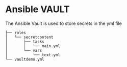 # Ansible VAULT

The Ansible Vault is used to store secrets in the yml file 

```
├── roles
│   └── secretcontent
│       ├── tasks
│       │   └── main.yml
│       └── vars
│           └── text.yml
└── vaultdemo.yml

```




